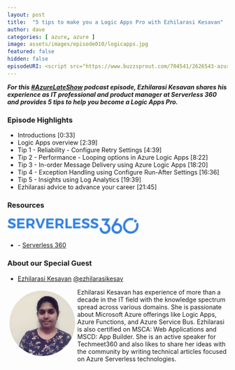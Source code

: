 ```yaml
---
layout: post
title:  "5 tips to make you a Logic Apps Pro with Ezhilarasi Kesavan"
author: dave
categories: [ azure, azure ]
image: assets/images/episode010/logicapps.jpg
featured: false
hidden: false
episodeURI: <script src="https://www.buzzsprout.com/704541/2626543-azure-late-show-episode-010-5-tips-to-make-you-a-logic-apps-pro-with-ezhilarasi-kesavan.js?container_id=buzzsprout-player-2626543&player=small" type="text/javascript" charset="utf-8"></script>
---
```


<p>
<div id="buzzsprout-player-2626543"></div>
<script src="https://www.buzzsprout.com/704541/2626543-azure-late-show-episode-010-5-tips-to-make-you-a-logic-apps-pro-with-ezhilarasi-kesavan.js?container_id=buzzsprout-player-2626543&player=small" type="text/javascript" charset="utf-8"></script>
</p>
<p style="font-style: oblique;font-weight: bolder;">
For this <a href="https://twitter.com/search?q=%23AzureLateShow&src=typeahead_click" target="_blank">#AzureLateShow</a> podcast episode, Ezhilarasi Kesavan shares his experience as IT professional and product manager at Serverless 360 and provides 5 tips to help you become a Logic Apps Pro.  </p>

<h3>Episode Highlights</h3>

 + Introductions [0:33]
 + Logic Apps overview [2:39]
 + Tip 1 - Reliability - Configure Retry Settings [4:39]
 + Tip 2 - Performance - Looping options in Azure Logic Apps [8:22]
 + Tip 3 - In-order Message Delivery using Azure Logic Apps [18:20]
 + Tip 4 - Exception Handling using Configure Run-After Settings [16:36]
 + Tip 5 - Insights using Log Analytics [19:39]
 + Ezhilarasi advice to advance your career [21:45]
 

<h3>Resources</h3>
 
 <img src="../assets/images/episode010/serverless360.jpg" alt="Serverless360" style="width:300px;">

 + <i class="fas fa-globe"></i> - <a href=" https://www.serverless360.com/" target="_blank">Serverless 360</a>



<h3> About our Special Guest</h3>

+ <a href="https://www.linkedin.com/in/ezhilarasi-kesavan-a0902a109/" target="_blank">Ezhilarasi Kesavan</a> 
<i class="fab fa-twitter"></i><a href="https://twitter.com/ezhilarasikesav" target="_blank"> @ezhilarasikesav</a>


<img src="../assets/images/episode010/ezhilarasi.jpg" alt="Ezhilarasi" style="width:150px;border-radius: 50%;clear:both;float:left;padding: 5px;">

<p>Ezhilarasi Kesavan has experience of more than a decade in the IT field with the knowledge spectrum spread across various domains. She is passionate about Microsoft Azure offerings like Logic Apps, Azure Functions, and Azure Service Bus. Ezhilarasi is also certified on MSCA: Web Applications and MSCD: App Builder. She is an active speaker for Techmeet360 and also likes to share her ideas with the community by writing technical articles focused on Azure Serverless technologies. 
</p>